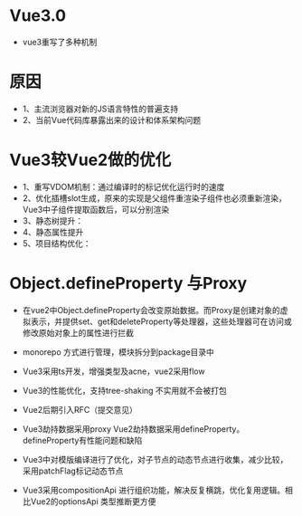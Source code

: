 # Vue3.0
* vue3重写了多种机制
# 原因
* 1、主流浏览器对新的JS语言特性的普遍支持
* 2、当前Vue代码库暴露出来的设计和体系架构问题

# Vue3较Vue2做的优化
* 1、重写VDOM机制：通过编译时的标记优化运行时的速度
* 2、优化插槽slot生成，原来的实现是父组件重渲染子组件也必须重新渲染，Vue3中子组件提取函数后，可以分别渲染
* 3、静态树提升：
* 4、静态属性提升
* 5、项目结构优化：


# Object.defineProperty 与Proxy
* 在vue2中Object.defineProperty会改变原始数据。而Proxy是创建对象的虚拟表示，并提供set、get和deleteProperty等处理器，这些处理器可在访问或修改原始对象上的属性进行拦截


* monorepo 方式进行管理，模块拆分到package目录中
* Vue3采用ts开发，增强类型及acne，vue2采用flow
* Vue3的性能优化，支持tree-shaking 不实用就不会被打包
* Vue2后期引入RFC（提交意见）


* Vue3劫持数据采用proxy Vue2劫持数据采用defineProperty。defineProperty有性能问题和缺陷
* Vue3中对模版编译进行了优化，对子节点的动态节点进行收集，减少比较，采用patchFlag标记动态节点
* Vue3采用compositionApi 进行组织功能，解决反复横跳，优化复用逻辑。相比Vue2的optionsApi 类型推断更方便